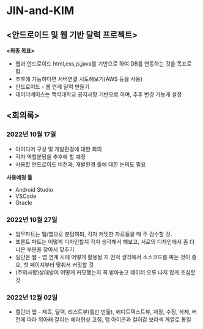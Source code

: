 # JIN-and-KIM 
## <안드로이드 및 웹 기반 달력 프로젝트>

__<최종 목표>__  
- 웹과 안드로이드 html,css,js,java를 기반으로 하여 DB를 연동하는 것을 목표로 함.
- 추후에 가능하다면 서버연결 시도해보기(AWS 등을 사용)  
- 안드로이드 - 웹 연계 달력 만들기
- 데이터베이스는 백석대학교 공지사항 기반으로 하며, 추후 변경 가능케 설정  

## <회의록>
### 2022년 10월 17일
- 아이디어 구상 및 개발환경에 대한 회의   
- 각자 역할분담을 추후에 할 예정  
- 사용할 안드로이드 버전과, 개발환경 툴에 대한 논의도 필요   

__사용예정 툴__
- Android Studio
- VSCode
- Oracle

### 2022년 10월 27일
- 업무파트는 웹/앱으로 분담하되, 각자 커밋한 자료들을 매 주 검수할 것.
- 프론트 파트는 어떻게 디자인할지 각자 생각해서 해보고, 서로의 디자인에서 좀 더 나은 부분을 찾아서 맞추기
- 일단은 웹 - 앱 연계 시에 어떻게 활용될 지 먼저 생각해서 소스코드를 짜는 것이 중요, 첫 페이지부터 맞춰서 커밋할 것
- (주의사항)상대방이 어떻게 커밋했는지 꼭 받아놓고 데이터 오류 나지 않게 조심할 것

### 2022년 12월 02일
- 캘린더 앱 - 제목, 달력, 리스트뷰(틀만 만듦), 에디트텍스트뷰, 저장, 수정, 삭제, 버전에 따라 위아래 잘리는 에러현상 고침, 앱 아이콘과 컬러감 보라색 계열로 통일
